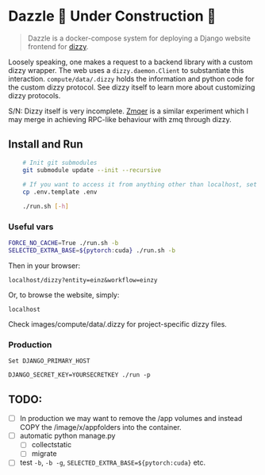# Dazzle  🚧 Under Construction 🚧

> Dazzle is a docker-compose system for deploying a Django website frontend for [dizzy](https://github.com/GRAYgoose124/dizzy).


Loosely speaking, one makes a request to a backend library with a custom dizzy wrapper. The web uses a `dizzy.daemon.Client` to substantiate this interaction. `compute/data/.dizzy` holds the information and python code for the custom dizzy protocol. See dizzy itself to learn more about customizing dizzy protocols.

S/N: Dizzy itself is very incomplete. [Zmqer](https://github.com/GRAYgoose124/zmqueer) is a similar experiment which I may merge in achieving RPC-like behaviour with zmq through dizzy.


## Install and Run
```bash
    # Init git submodules
    git submodule update --init --recursive
    
    # If you want to access it from anything other than localhost, set the primary host in:
    cp .env.template .env

    ./run.sh [-h]
```

### Useful vars
```bash
FORCE_NO_CACHE=True ./run.sh -b
SELECTED_EXTRA_BASE=${pytorch:cuda} ./run.sh -b
```

Then in your browser:

    localhost/dizzy?entity=einz&workflow=einzy

Or, to browse the website, simply:

    localhost

Check images/compute/data/.dizzy for project-specific dizzy files.

### Production
    Set DJANGO_PRIMARY_HOST

    DJANGO_SECRET_KEY=YOURSECRETKEY ./run -p

## TODO:
- [ ] In production we may want to remove the /app volumes and instead COPY the /image/x/appfolders into the container.
- [ ] automatic python manage.py 
  - [ ] collectstatic
  - [ ] migrate
- [ ] test `-b`, `-b -g`, `SELECTED_EXTRA_BASE=${pytorch:cuda}` etc.
